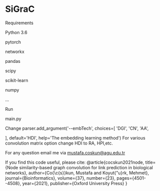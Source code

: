 # SiGraC

Requirements

Python 3.6

pytorch

networkx

pandas

scipy

scikit-learn

numpy

...

Run

main.py

Change parser.add_argument('--embTech', choices=[ 'DGI', 'CN', 'AA',

], default='HDI', help='The embedding learning method')
For various convolution matrix option change HDI to RA, HPI,etc.

For any question email me via mustafa.coskun@agu.edu.tr

If you find this code useful, please cite:
@article{cocskun2021node,
  title={Node similarity-based graph convolution for link prediction in biological networks},
  author={Co{\c{s}}kun, Mustafa and Koyut{\"u}rk, Mehmet},
  journal={Bioinformatics},
  volume={37},
  number={23},
  pages={4501--4508},
  year={2021},
  publisher={Oxford University Press}
}
